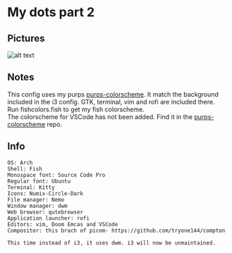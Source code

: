 # My dots part 2

## Pictures
![alt text](https://github.com/CaydendW/dots2/blob/master/Pictures/fullrice.png?raw=true)

## Notes
This config uses my purps [purps-colorscheme](https://github.com/CaydendW/purps-colorscheme). It match the background included in the i3 config. GTK, terminal, vim and rofi are included there.  
Run fishcolors.fish to get my fish colorscheme.  
The colorscheme for VSCode has not been added. Find it in the [purps-colorscheme](https://github.com/CaydendW/purps-colorscheme) repo.  

## Info
```
OS: Arch
Shell: Fish
Monospace font: Source Code Pro
Regular font: Ubuntu
Terminal: Kitty
Icons: Numix-Circle-Dark
File manager: Nemo
Window manager: dwm
Web browser: qutebrowser
Application launcher: rofi
Editors: vim, Doom Emcas and VSCode
Compositor: this brach of picom- https://github.com/tryone144/compton

This time instead of i3, it uses dwm. i3 will now be unmaintained.
